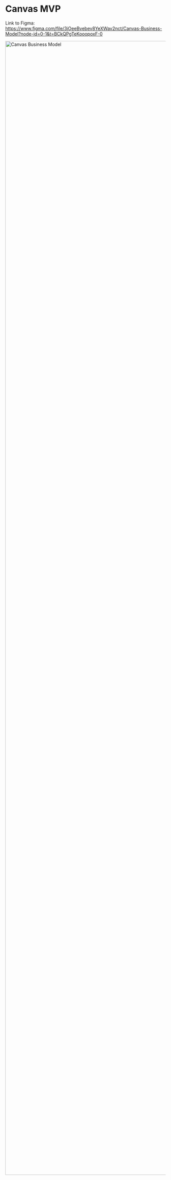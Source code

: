 # Canvas MVP
Link to Figma: https://www.figma.com/file/3iOeeBvebev8YeXWav2nct/Canvas-Business-Model?node-id=0-1&t=BCkQPgTeKooopoxF-0

<img width="3558" alt="Canvas Business Model" src="https://user-images.githubusercontent.com/74319133/232332886-51cf76bc-4351-41ba-906f-afa4e25d4f00.png">
